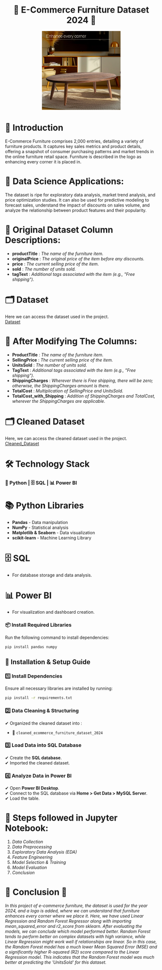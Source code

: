 <h1 align="center">  🛒 E-Commerce Furniture Dataset 2024 🛒</h1>
  <div align="center">
</div>

<div align="center">
  <img src="e-commerce furniture logo.jpeg" width='260'>
</div>


# 📜 Introduction

E-Commerce Furniture comprises 2,000 entries, detailing a variety of furniture products. It captures key sales metrics and product details, offering a snapshot of consumer purchasing patterns and market trends in the online furniture retail space. Furniture is described in the logo as enhancing every corner it is placed in.

# 🚀 Data Science Applications:

The dataset is ripe for exploratory data analysis, market trend analysis, and price optimization studies. It can also be used for predictive modeling to forecast sales, understand the impact of discounts on sales volume, and analyze the relationship between product features and their popularity.

# 📄 Original Dataset Column Descriptions:

- **productTitle** : *The name of the furniture item.*
- **originalPrice** : *The original price of the item before any discounts.*
- **price** : *The current selling price of the item.*
- **sold** : *The number of units sold.*
- **tagText** : *Additional tags associated with the item (e.g., "Free shipping").*

# 🗂 Dataset
Here we can access the dataset used in the project.  
[Dataset](ecommerce_furniture_dataset_2024.csv)

# 📄 After Modifying The Columns:

- **ProductTitle** : *The name of the furniture item.*
- **SellingPrice** : *The current selling price of the item.*
- **UnitsSold** : *The number of units sold.*
- **TagText** : *Additional tags associated with the item (e.g., "Free shipping").*
- **ShippingCharges** : *Wherever there is Free shipping, there will be zero; otherwise, the ShippingCharges amount is there.*
- **TotalCost** : *Multiplication of SellingPrice and UnitsSold.*
- **TotalCost_with_Shipping** : *Addition of ShippingCharges and TotalCost, wherever the ShippingCharges are applicable.*

# 🗂 Cleaned Dataset
Here, we can access the cleaned dataset used in the project.  
[Cleaned_Dataset](cleaned_ecommerce_furniture_dataset_2024.csv)


# 🛠 Technology Stack

### 🐍 Python | 🗄 SQL | 📊 Power BI

# 📚 Python Libraries
- **Pandas** - Data manipulation
- **NumPy** - Statistical analysis
- **Matplotlib & Seaborn** - Data visualization
- **scikit-learn** - Machine Learning Library

# 🗄 SQL
- For database storage and data analysis.

# 📊 Power BI
- For visualization and dashboard creation.

### 📦 Install Required Libraries
Run the following command to install dependencies:
```bash
pip install pandas numpy
```


## 🚀 Installation & Setup Guide

### 1️⃣ Install Dependencies
Ensure all necessary libraries are installed by running:
```bash
pip install -r requirements.txt
```  

### 2️⃣ Data Cleaning & Structuring
✔ Organized the cleaned dataset into :
   - 🛒 `cleaned_ecommerce_furniture_dataset_2024`

### 3️⃣ Load Data into SQL Database
✔ Create the **SQL database**.  
✔ Imported the cleaned dataset.  

### 4️⃣ Analyze Data in Power BI
✔ Open **Power BI Desktop**.  
✔ Connect to the SQL database via **Home > Get Data > MySQL Server**.  
✔ Load the table.  

# 📝 Steps followed in Jupyter Notebook:
1. *Data Collection*
2. *Data Preprocessing*
3. *Exploratory Data Analysis (EDA)*
4. *Feature Engineering*
5. *Model Selection & Training*
6. *Model Evaluation*
7. *Conclusion*

# 📑 Conclusion 📑

*In this project of e-commerce furniture, the dataset is used for the year 2024, and a logo is added, where we can understand that furniture enhances every corner where we place it. Here, we have used Linear Regression and Random Forest Regressor along with importing mean_squared_error and r2_score from sklearn. After evaluating the models, we can conclude which model performed better. Random Forest tends to perform better on complex datasets with high variance, while Linear Regression might work well if relationships are linear. So in this case, the Random Forest model has a much lower Mean Squared Error (MSE) and a significantly higher R-squared (R2) score compared to the Linear Regression model. This indicates that the Random Forest model was much better at predicting the 'UnitsSold' for this dataset.*
